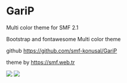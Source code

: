 # GariP
Multi color theme for SMF 2.1

Bootstrap and fontawesome Multi color theme

github
https://github.com/smf-konusal/GariP

theme by 
https://smf.web.tr

<img src="https://smf.konusal.com/upload/Resim-1647896198.gif"/>

<img src="https://smf.konusal.com/upload/Resim-1647896206.gif"/>
